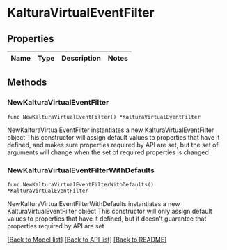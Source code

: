 # KalturaVirtualEventFilter

## Properties

Name | Type | Description | Notes
------------ | ------------- | ------------- | -------------

## Methods

### NewKalturaVirtualEventFilter

`func NewKalturaVirtualEventFilter() *KalturaVirtualEventFilter`

NewKalturaVirtualEventFilter instantiates a new KalturaVirtualEventFilter object
This constructor will assign default values to properties that have it defined,
and makes sure properties required by API are set, but the set of arguments
will change when the set of required properties is changed

### NewKalturaVirtualEventFilterWithDefaults

`func NewKalturaVirtualEventFilterWithDefaults() *KalturaVirtualEventFilter`

NewKalturaVirtualEventFilterWithDefaults instantiates a new KalturaVirtualEventFilter object
This constructor will only assign default values to properties that have it defined,
but it doesn't guarantee that properties required by API are set


[[Back to Model list]](../README.md#documentation-for-models) [[Back to API list]](../README.md#documentation-for-api-endpoints) [[Back to README]](../README.md)


